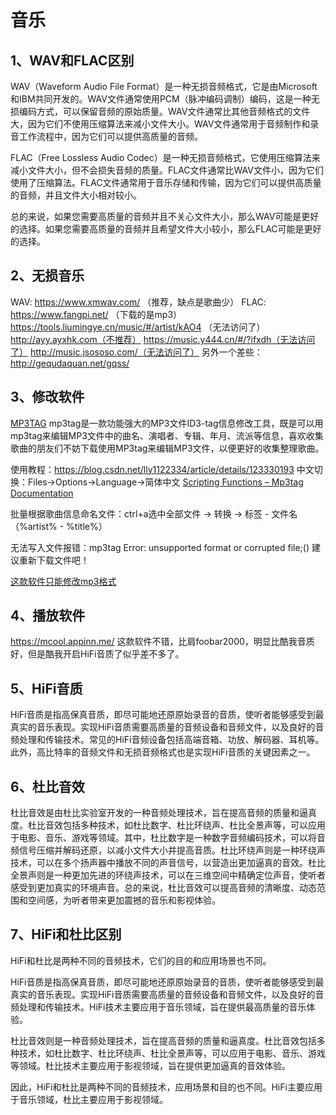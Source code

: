 # 音乐

## 1、WAV和FLAC区别
WAV（Waveform Audio File Format）是一种无损音频格式，它是由Microsoft和IBM共同开发的。WAV文件通常使用PCM（脉冲编码调制）编码，这是一种无损编码方式，可以保留音频的原始质量。WAV文件通常比其他音频格式的文件大，因为它们不使用压缩算法来减小文件大小。WAV文件通常用于音频制作和录音工作流程中，因为它们可以提供高质量的音频。

FLAC（Free Lossless Audio Codec）是一种无损音频格式，它使用压缩算法来减小文件大小，但不会损失音频的质量。FLAC文件通常比WAV文件小，因为它们使用了压缩算法。FLAC文件通常用于音乐存储和传输，因为它们可以提供高质量的音频，并且文件大小相对较小。

总的来说，如果您需要高质量的音频并且不关心文件大小，那么WAV可能是更好的选择。如果您需要高质量的音频并且希望文件大小较小，那么FLAC可能是更好的选择。

## 2、无损音乐
WAV: https://www.xmwav.com/ （推荐，缺点是歌曲少）
FLAC: https://www.fangpi.net/ （下载的是mp3）
https://tools.liumingye.cn/music/#/artist/kAO4 （无法访问了）
http://ayy.ayxhk.com（不推荐）
https://music.y444.cn/#/?ifxdh（无法访问了）
http://music.jsososo.com/（无法访问了）
另外一个差些：http://gequdaquan.net/gqss/

## 3、修改软件
[MP3TAG](https://www.mp3tag.de/en/index.html)
mp3tag是一款功能强大的MP3文件ID3-tag信息修改工具，既是可以用mp3tag来编辑MP3文件中的曲名、演唱者、专辑、年月、流派等信息，喜欢收集歌曲的朋友们不妨下载使用MP3tag来编辑MP3文件，以便更好的收集整理歌曲。

使用教程：https://blog.csdn.net/lly1122334/article/details/123330193
中文切换：Files->Options->Language->简体中文
[Scripting Functions – Mp3tag Documentation](https://docs.mp3tag.de/scripting/)

批量根据歌曲信息命名文件：ctrl+a选中全部文件 → 转换 → 标签 - 文件名（%artist% - %title%）

无法写入文件报错：mp3tag Error: unsupported format or corrupted file;()
建议重新下载文件吧！

[这款软件只能修改mp3格式](http://www.id3tageditor.com/)

## 4、播放软件
https://mcool.appinn.me/
这款软件不错，比肩foobar2000，明显比酷我音质好，但是酷我开启HiFi音质了似乎差不多了。

## 5、HiFi音质
HiFi音质是指高保真音质，即尽可能地还原原始录音的音质，使听者能够感受到最真实的音乐表现。实现HiFi音质需要高质量的音频设备和音频文件，以及良好的音频处理和传输技术。常见的HiFi音频设备包括高端音箱、功放、解码器、耳机等。此外，高比特率的音频文件和无损音频格式也是实现HiFi音质的关键因素之一。

## 6、杜比音效
杜比音效是由杜比实验室开发的一种音频处理技术，旨在提高音频的质量和逼真度。杜比音效包括多种技术，如杜比数字、杜比环绕声、杜比全景声等，可以应用于电影、音乐、游戏等领域。其中，杜比数字是一种数字音频编码技术，可以将音频信号压缩并解码还原，以减小文件大小并提高音质。杜比环绕声则是一种环绕声技术，可以在多个扬声器中播放不同的声音信号，以营造出更加逼真的音效。杜比全景声则是一种更加先进的环绕声技术，可以在三维空间中精确定位声音，使听者感受到更加真实的环境声音。总的来说，杜比音效可以提高音频的清晰度、动态范围和空间感，为听者带来更加震撼的音乐和影视体验。

## 7、HiFi和杜比区别
HiFi和杜比是两种不同的音频技术，它们的目的和应用场景也不同。

HiFi音质是指高保真音质，即尽可能地还原原始录音的音质，使听者能够感受到最真实的音乐表现。实现HiFi音质需要高质量的音频设备和音频文件，以及良好的音频处理和传输技术。HiFi技术主要应用于音乐领域，旨在提供最高质量的音乐体验。

杜比音效则是一种音频处理技术，旨在提高音频的质量和逼真度。杜比音效包括多种技术，如杜比数字、杜比环绕声、杜比全景声等，可以应用于电影、音乐、游戏等领域。杜比技术主要应用于影视领域，旨在提供更加逼真的音效体验。

因此，HiFi和杜比是两种不同的音频技术，应用场景和目的也不同。HiFi主要应用于音乐领域，杜比主要应用于影视领域。



